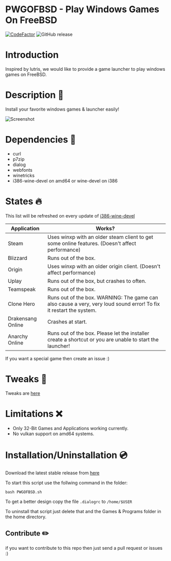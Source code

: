 # PWGOFBSD - Play Windows Games On FreeBSD
[![CodeFactor](https://www.codefactor.io/repository/github/alexander88207/pwgofbsd/badge)](https://www.codefactor.io/repository/github/alexander88207/pwgofbsd) ![GitHub release](https://img.shields.io/github/release/Alexander88207/PWGOBSD)

# Introduction

Inspired by lutris, we would like to provide a game launcher to play windows games on FreeBSD.

# Description &#x1F4D8;

Install your favorite windows games & launcher easily!

![](https://github.com/Alexander88207/PWGOFBSD/raw/master/Screenshot.png "Screenshot")

# Dependencies :syringe:

- curl
- p7zip
- dialog
- webfonts
- winetricks
- i386-wine-devel on amd64 or wine-devel on i386

# States :fire:

This list will be refreshed on every update of [i386-wine-devel](https://www.freshports.org/emulators/i386-wine-devel)

Application | Works?
------------ | -------------
 Steam | Uses winxp with an older steam client to get some online features. (Doesn't affect performance)
 Blizzard | Runs out of the box.
 Origin | Uses winxp with an older origin client. (Doesn't affect performance)
 Uplay | Runs out of the box, but crashes to often.
 Teamspeak | Runs out of the box.
 Clone Hero | Runs out of the box. WARNING: The game can also cause a very, very loud sound error! To fix it restart the system.
 Drakensang Online |  Crashes at start.
 Anarchy Online | Runs out of the box. Please let the installer create a shortcut or you are unable to start the launcher!

If you want a special game then create an issue :)

# Tweaks :wrench:

Tweaks are [here](Tweaks.md)

# Limitations :x:

- Only 32-Bit Games and Applications working currently.
- No vulkan support on amd64 systems.

# Installation/Uninstallation :cd:

Download the latest stable release from [here](https://github.com/Alexander88207/PWGOBSD/releases)

To start this script use the follwing command in the folder:
```
bash PWGOFBSD.sh
```
To get a better design copy the file `.dialogrc` to `/home/$USER`

To uninstall that script just delete that and the Games & Programs folder in the home directory.

## Contribute :pencil2:
if you want to contribute to this repo then just send a pull request or issues :)
